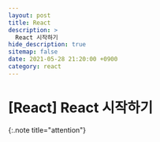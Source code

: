```yaml
---
layout: post
title: React
description: >
  React 시작하기
hide_description: true
sitemap: false
date: 2021-05-28 21:20:00 +0900
category: react
---
```


# [React] React 시작하기

> 
{:.note title="attention"}